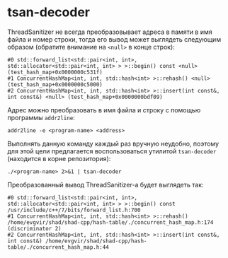 # tsan-decoder

ThreadSanitizer не всегда преобразовывает адреса в памяти в имя файла
и номер строки, тогда его вывод может выглядеть следующим образом
(обратите внимание на `<null>` в конце строк):

    #0 std::forward_list<std::pair<int, int>, std::allocator<std::pair<int, int> > >::begin() const <null> (test_hash_map+0x0000000c531f)
    #1 ConcurrentHashMap<int, int, std::hash<int> >::rehash() <null> (test_hash_map+0x0000000c5000)
    #2 ConcurrentHashMap<int, int, std::hash<int> >::insert(int const&, int const&) <null> (test_hash_map+0x0000000bdf09)

Адрес можно преобразовать в имя файла и строку с помощью программы `addr2line`:

    addr2line -e <program-name> <address>

Выполнять данную команду каждый раз вручную неудобно, поэтому для этой
цели предлагается воспользоваться утилитой `tsan-decoder` (находится в
корне репозитория):

    ./<program-name> 2>&1 | tsan-decoder

Преобразованный вывод ThreadSanitizer-а будет выглядеть так:

    #0 std::forward_list<std::pair<int, int>, std::allocator<std::pair<int, int> > >::begin() const /usr/include/c++/7/bits/forward_list.h:700
    #1 ConcurrentHashMap<int, int, std::hash<int> >::rehash() /home/evgvir/shad/shad-cpp/hash-table/./concurrent_hash_map.h:174 (discriminator 2)
    #2 ConcurrentHashMap<int, int, std::hash<int> >::insert(int const&, int const&) /home/evgvir/shad/shad-cpp/hash-table/./concurrent_hash_map.h:44
